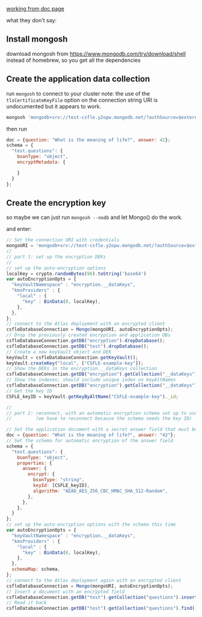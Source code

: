 [working from doc page](https://www.mongodb.com/docs/mongodb-shell/field-level-encryption/)

what they don't say:

## Install mongosh

download mongosh from https://www.mongodb.com/try/download/shell instead of homebrew, so you get all the dependencies

## Create the application data collection

run `mongosh` to connect to your cluster 
note: the use of the `tlsCertificateKeyFile` option on the connection string URI is undocumented but it appears to work. 

```bash
mongosh 'mongodb+srv://test-csfle.y2opw.mongodb.net/?authSource=$external&authMechanism=MONGODB-X509&tlsCertificateKeyFile=secrets/CSFLE-example.pem'
```

then run 

```js
doc = {question: "What is the meaning of life?", answer: 42};
schema = {
  "test.questions": {
    bsonType: "object",
    encryptMetadata: {

    }
  }
};
```


## Create the encryption key

so maybe we can just run `mongosh --nodb` and let Mongo() do the work. 

and enter:

```js
// Set the connection URI with credentials
mongoURI = 'mongodb+srv://test-csfle.y2opw.mongodb.net/?authSource=$external&authMechanism=MONGODB-X509&tlsCertificateKeyFile=secrets/CSFLE-example.pem';
//
// part 1: set up the encryption DEKs
//
// set up the auto-encryption options
localKey = crypto.randomBytes(96).toString('base64')
var autoEncryptionOpts = {
  "keyVaultNamespace" : "encryption.__dataKeys",
  "kmsProviders" : {
    "local" : {
      "key" : BinData(0, localKey),
    },
  },
};
// connect to the Atlas deployment with an encrypted client
csfleDatabaseConnection = Mongo(mongoURI, autoEncryptionOpts);
// Drop the previously created encryption and application DBs
csfleDatabaseConnection.getDB("encryption").dropDatabase();
csfleDatabaseConnection.getDB("test").dropDatabase();
// Create a new keyVault object and DEK
keyVault = csfleDatabaseConnection.getKeyVault();
keyVault.createKey("local", ["CSFLE-example-key"]);
// Show the DEKs in the encryption.__dataKeys collection
csfleDatabaseConnection.getDB("encryption").getCollection("__dataKeys").find();
// Show the indexes; should include unique index on keyAltNames
csfleDatabaseConnection.getDB("encryption").getCollection("__dataKeys").getIndexes();
// Get the key ID
CSFLE_keyID = keyVault.getKeyByAltName("CSFLE-example-key")._id;

//
// part 2: reconnect, with an automatic encryption schema set up to use the DEK
//         (we have to reconnect because the schema needs the key ID)

// Set the application document with a secret answer field that must be encrypted on the server side
doc = {question: "What is the meaning of life?", answer: "42"};
// Set the schema for automatic encryption of the answer field
schema = {
  "test.questions": {
    bsonType: "object",
    properties: {
      answer: {
        encrypt: {
          bsonType: "string",
          keyId: [CSFLE_keyID],  
          algorithm: "AEAD_AES_256_CBC_HMAC_SHA_512-Random",
        },
      },
    },
  }
};
// set up the auto-encryption options with the schema this time
var autoEncryptionOpts = {
  "keyVaultNamespace" : "encryption.__dataKeys",
  "kmsProviders" : {
    "local" : {
      "key" : BinData(0, localKey),
    },
  },
  schemaMap: schema,
};
// connect to the Atlas deployment again with an encrypted client
csfleDatabaseConnection = Mongo(mongoURI, autoEncryptionOpts);
// Insert a document with an encrypted field
csfleDatabaseConnection.getDB("test").getCollection("questions").insertOne(doc);
// Read it back
csfleDatabaseConnection.getDB("test").getCollection("questions").find();
```